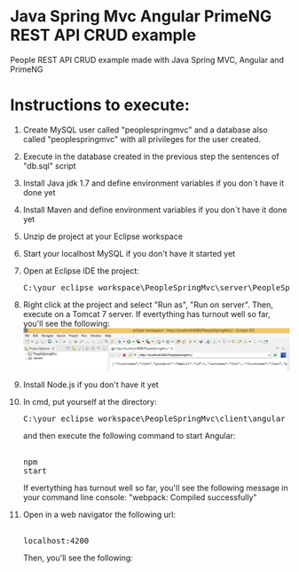 # Java Spring Mvc Angular PrimeNG REST API CRUD example
People REST API CRUD example made with Java Spring MVC, Angular and PrimeNG

# Instructions to execute:

1) Create MySQL user called "peoplespringmvc" and a database also called "peoplespringmvc" with all privileges for the user created.

2) Execute in the database created in the previous step the sentences of "db.sql" script

3) Install Java jdk 1.7 and define environment variables if you don´t have it done yet

4) Install Maven and define environment variables if you don´t have it done yet

5) Unzip de project at your Eclipse workspace

6) Start your localhost MySQL if you don't have it started yet

7) Open at Eclipse IDE the project: <pre>C:\your_eclipse_workspace\PeopleSpringMvc\server\PeopleSpringMvc</pre>

8) Right click at the project and select "Run as", "Run on server". Then, execute on a Tomcat 7 server. If evertything has turnout well so far, you'll see the following: 
![1](https://github.com/FranciscoJoseMunoz/JavaSpringMvcAngularPrimeNg/blob/master/screens/1.png)



9) Install Node.js if you don't have it yet

10) In cmd, put yourself at the directory: <pre>C:\your_eclipse_workspace\PeopleSpringMvc\client\angular</pre> and then execute the following command to start Angular: <br/><br/><pre>npm start</pre> If evertything has turnout well so far, you'll see the following message in your command line console: "webpack: Compiled successfully"

11) Open in a web navigator the following url: <br/><br/><pre>localhost:4200</pre>Then, you'll see the following:
